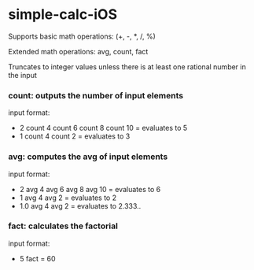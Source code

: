 # simple-calc-iOS

Supports basic math operations: (+, -, *, /, %)

Extended math operations: avg, count, fact

Truncates to integer values unless there is at least one rational number in the input

### count: outputs the number of input elements
input format:
 - 2 count 4 count 6 count 8 count 10 = evaluates to 5
 - 1 count 4 count 2 = evaluates to 3
  
### avg: computes the avg of input elements
input format:
 - 2 avg 4 avg 6 avg 8 avg 10 = evaluates to 6
 - 1 avg 4 avg 2 = evaluates to 2
 - 1.0 avg 4 avg 2 = evaluates to 2.333..
  
### fact: calculates the factorial
input format:
 - 5 fact = 60
